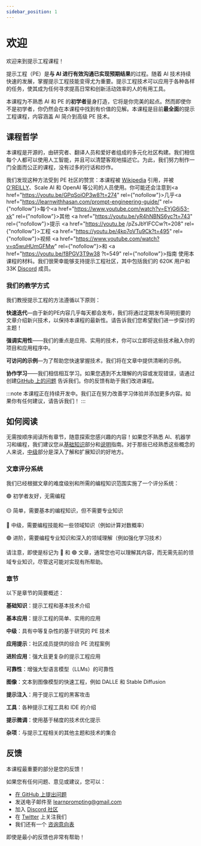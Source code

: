 ```yaml
---
sidebar_position: 1
---
```

# 欢迎

欢迎来到提示工程课程！

提示工程（PE）是**与 AI 进行有效沟通已实现预期结果**的过程。随着 AI 技术持续快速的发展，掌握提示工程技能变得尤为重要。提示工程技术可以应用于各种各样的任务，使其成为任何寻求提高日常和创新活动效率的人的有用工具。

本课程为不熟悉 AI 和 PE 的**初学者**量身打造，它将是你完美的起点。然而即使你不是初学者，你仍然会在本课程中找到有价值的见解。本课程是目前**最全面**的提示工程课程，内容涵盖 AI 简介到高级 PE 技术。


## 课程哲学

本课程是开源的，由研究者、翻译人员和爱好者组成的多元化社区构建。我们相信每个人都可以使用人工智能，并且可以清楚客观地描述它。为此，我们努力制作一门全面而公正的课程，没有过多的行话和炒作。


我们发现这种方法受到 PE 社区的赞赏：本课程被 [Wikipedia](https://en.wikipedia.org/wiki/Prompt_engineering#cite_ref-15) 引用，并被[O'REILLY](https://learning.oreilly.com/live-events/prompt-engineering-for-generating-ai-art-and-text/0636920084340/0636920084339/)、Scale AI 和 OpenAI 等公司的人员使用。你可能还会注意到<a href="https://youtu.be/GPqSoiOP3w8?t=274" rel={"nofollow"}>几乎</a><a href="https://learnwithhasan.com/prompt-engineering-guide/" rel={"nofollow"}>每个</a><a href="https://www.youtube.com/watch?v=EYjG6i53-xk" rel={"nofollow"}>其他</a> <a href="https://youtu.be/yR4hNBNS6yc?t=743" rel={"nofollow"}>提示</a> <a href="https://youtu.be /pZsJbYIFCCw?t=208" rel={"nofollow"}>工程</a> <a href="https://youtu.be/4kp7oVTu9Ck?t=495" rel={"nofollow"}>视频</a> <a href="https://www.youtube.com/watch?v=q5wuHUmGFMw" rel={"nofollow"}>和</a> <a href="https://youtu.be/f8PGV3T9w38 ?t=549" rel={"nofollow"}>指南</a>
使用本课程的材料。我们很荣幸能够支持提示工程社区，其中包括我们的 620K 用户和 33K [Discord](https://discord.gg/learn-prompting) 成员。




### 我们的教学方式

我们教授提示工程的方法遵循以下原则：

**快速迭代**—由于新的PE内容几乎每天都会发布，我们将通过定期发布简明扼要的文章介绍新兴技术，以保持本课程的最新性。请告诉我们您希望我们进一步探讨的主题！

**强调实用性**——我们的重点是应用、实用的技术，你可以立即将这些技术融入你的项目和应用程序中。

**可访问的示例**—为了帮助您快速掌握技术，我们将在文章中提供清晰的示例。

**协作学习**——我们相信相互学习。如果您遇到不太理解的内容或发现错误，请通过创建[GitHub 上的问题](https://github.com/trigaten/Learn_Prompting/issues/new/choose) 告诉我们。你的反馈有助于我们改进课程。

:::note
本课程正在持续开发中。我们正在努力改善学习体验并添加更多内容。如果你有任何建议，请告诉我们！
:::

## 如何阅读

无需按顺序阅读所有章节，随意探索您感兴趣的内容！如果您不熟悉 AI、机器学习和编程，我们建议您从[基础知识](https://learnprompting.org/zh-Hans/docs/category/-basics)部分和[说明](https://learnprompting.org/zh-Hans/docs/basics/intro)指南。对于那些已经熟悉这些概念的人来说，[中级](https://learnprompting.org/zh-Hans/docs/category/%EF%B8%8F-intermediate)部分是深入了解和扩展知识的好地方。

### 文章评分系统

我们已经根据文章的难度级别和所需的编程知识范围实施了一个评分系统：

🟢 初学者友好，无需编程

🟡 简单，需要基本的编程知识，但不需要专业知识

🔴 中级，需要编程技能和一些领域知识（例如计算对数概率）

🟣 进阶，需要编程专业知识和深入的领域理解（例如强化学习技术）

请注意，即使是标记为 🔴 和 🟣 文章，通常您也可以理解其内容，而无需先前的领域专业知识，尽管这可能对实现有所帮助。

### 章节

以下是章节的简要概述：

**基础知识**：提示工程和基本技术介绍

**基本应用**：提示工程的简单、实用的应用

**中级**：具有中等复杂性的基于研究的 PE 技术

**应用提示**：社区成员提供的综合 PE 流程案例

**进阶应用**：强大且更复杂的提示工程应用

**可靠性**：增强大型语言模型（LLMs）的可靠性

**图像**：文本到图像模型的快速工程，例如 DALLE 和 Stable Diffusion

**提示注入**：用于提示工程的黑客攻击

**工具**：各种提示工程工具和 IDE 的介绍

**提示微调**：使用基于梯度的技术优化提示

**杂项**：与提示工程相关的其他主题和技术的集合

## 反馈

本课程最重要的部分是您的反馈！

如果您有任何问题、意见或建议，您可以：
  - [在 GitHub 上提出问题](https://github.com/trigaten/Learn_Prompting/issues/new/choose)
  - 发送电子邮件至 [learnprompting@gmail.com](mailto:learnprompting@gmail.com)
  - 加入 [Discord 社区](https://learnprompting.org/discord)
  - 在 [Twitter](https://twitter.com/learnprompting) 上关注我们
  - 我们还有一个 [咨询意向表](https://learnprompting.org/consulting)

即使是最小的反馈也非常有帮助！
